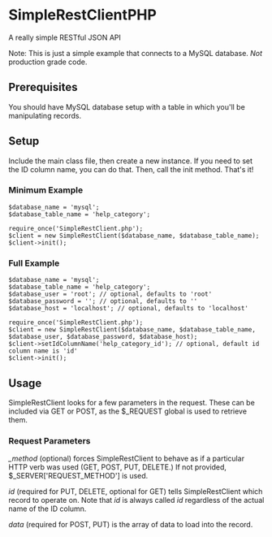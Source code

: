 # SimpleRestClientPHP
A really simple RESTful JSON API

Note: This is just a simple example that connects to a MySQL database. *Not* production grade code.

## Prerequisites

You should have MySQL database setup with a table in which you'll be manipulating records.

## Setup

Include the main class file, then create a new instance. If you need to set the ID column name, you can do that. 
Then, call the init method. That's it!

### Minimum Example

```
$database_name = 'mysql';
$database_table_name = 'help_category';

require_once('SimpleRestClient.php');
$client = new SimpleRestClient($database_name, $database_table_name);
$client->init();
```

### Full Example

```
$database_name = 'mysql';
$database_table_name = 'help_category';
$database_user = 'root'; // optional, defaults to 'root'
$database_password = ''; // optional, defaults to ''
$database_host = 'localhost'; // optional, defaults to 'localhost'

require_once('SimpleRestClient.php');
$client = new SimpleRestClient($database_name, $database_table_name, $database_user, $database_password, $database_host);
$client->setIdColumnName('help_category_id'); // optional, default id column name is 'id'
$client->init();
```

## Usage

SimpleRestClient looks for a few parameters in the request. These can be included via GET or POST, as the $_REQUEST global is used to retrieve them.

### Request Parameters

*_method* (optional) forces SimpleRestClient to behave as if a particular HTTP verb was used (GET, POST, PUT, DELETE.) If not provided, $_SERVER['REQUEST_METHOD'] is used.

*id* (required for PUT, DELETE, optional for GET) tells SimpleRestClient which record to operate on. Note that *id* is always called *id* regardless of the actual name of the ID column.

*data* (required for POST, PUT) is the array of data to load into the record.

